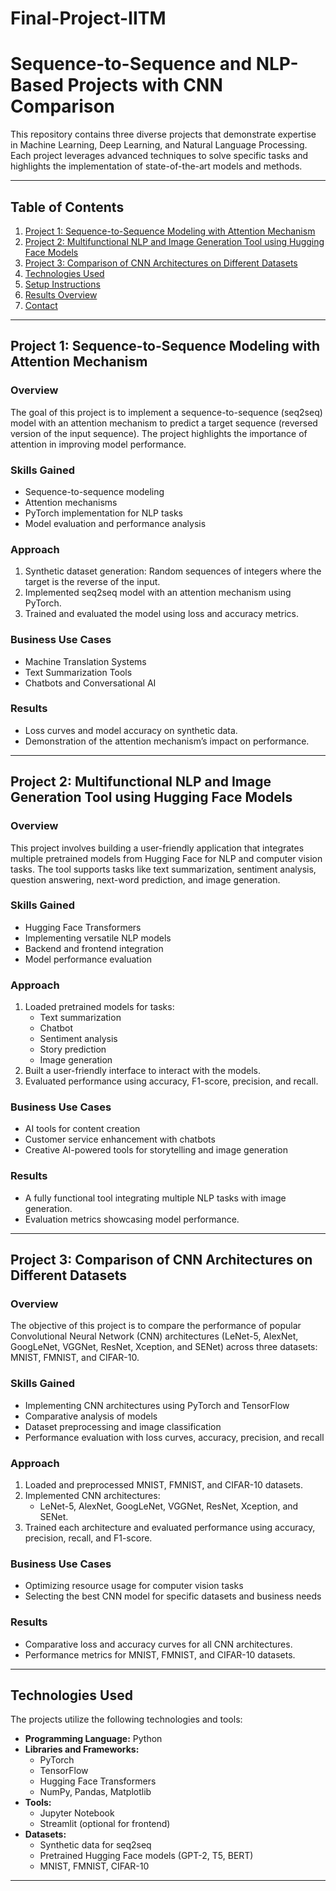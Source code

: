 # Final-Project-IITM

# **Sequence-to-Sequence and NLP-Based Projects with CNN Comparison**

This repository contains three diverse projects that demonstrate expertise in Machine Learning, Deep Learning, and Natural Language Processing. Each project leverages advanced techniques to solve specific tasks and highlights the implementation of state-of-the-art models and methods.

---

## **Table of Contents**

1. [Project 1: Sequence-to-Sequence Modeling with Attention Mechanism](#project-1-sequence-to-sequence-modeling-with-attention-mechanism)
2. [Project 2: Multifunctional NLP and Image Generation Tool using Hugging Face Models](#project-2-multifunctional-nlp-and-image-generation-tool-using-hugging-face-models)
3. [Project 3: Comparison of CNN Architectures on Different Datasets](#project-3-comparison-of-cnn-architectures-on-different-datasets)
4. [Technologies Used](#technologies-used)
5. [Setup Instructions](#setup-instructions)
6. [Results Overview](#results-overview)
7. [Contact](#contact)

---

## **Project 1: Sequence-to-Sequence Modeling with Attention Mechanism**

### **Overview**
The goal of this project is to implement a sequence-to-sequence (seq2seq) model with an attention mechanism to predict a target sequence (reversed version of the input sequence). The project highlights the importance of attention in improving model performance.

### **Skills Gained**
- Sequence-to-sequence modeling
- Attention mechanisms
- PyTorch implementation for NLP tasks
- Model evaluation and performance analysis

### **Approach**
1. Synthetic dataset generation: Random sequences of integers where the target is the reverse of the input.
2. Implemented seq2seq model with an attention mechanism using PyTorch.
3. Trained and evaluated the model using loss and accuracy metrics.

### **Business Use Cases**
- Machine Translation Systems
- Text Summarization Tools
- Chatbots and Conversational AI

### **Results**
- Loss curves and model accuracy on synthetic data.
- Demonstration of the attention mechanism’s impact on performance.

---

## **Project 2: Multifunctional NLP and Image Generation Tool using Hugging Face Models**

### **Overview**
This project involves building a user-friendly application that integrates multiple pretrained models from Hugging Face for NLP and computer vision tasks. The tool supports tasks like text summarization, sentiment analysis, question answering, next-word prediction, and image generation.

### **Skills Gained**
- Hugging Face Transformers
- Implementing versatile NLP models
- Backend and frontend integration
- Model performance evaluation

### **Approach**
1. Loaded pretrained models for tasks:
   - Text summarization
   - Chatbot
   - Sentiment analysis
   - Story prediction
   - Image generation
2. Built a user-friendly interface to interact with the models.
3. Evaluated performance using accuracy, F1-score, precision, and recall.

### **Business Use Cases**
- AI tools for content creation
- Customer service enhancement with chatbots
- Creative AI-powered tools for storytelling and image generation

### **Results**
- A fully functional tool integrating multiple NLP tasks with image generation.
- Evaluation metrics showcasing model performance.

---

## **Project 3: Comparison of CNN Architectures on Different Datasets**

### **Overview**
The objective of this project is to compare the performance of popular Convolutional Neural Network (CNN) architectures (LeNet-5, AlexNet, GoogLeNet, VGGNet, ResNet, Xception, and SENet) across three datasets: MNIST, FMNIST, and CIFAR-10.

### **Skills Gained**
- Implementing CNN architectures using PyTorch and TensorFlow
- Comparative analysis of models
- Dataset preprocessing and image classification
- Performance evaluation with loss curves, accuracy, precision, and recall

### **Approach**
1. Loaded and preprocessed MNIST, FMNIST, and CIFAR-10 datasets.
2. Implemented CNN architectures:
   - LeNet-5, AlexNet, GoogLeNet, VGGNet, ResNet, Xception, and SENet.
3. Trained each architecture and evaluated performance using accuracy, precision, recall, and F1-score.

### **Business Use Cases**
- Optimizing resource usage for computer vision tasks
- Selecting the best CNN model for specific datasets and business needs

### **Results**
- Comparative loss and accuracy curves for all CNN architectures.
- Performance metrics for MNIST, FMNIST, and CIFAR-10 datasets.

---

## **Technologies Used**

The projects utilize the following technologies and tools:

- **Programming Language:** Python
- **Libraries and Frameworks:**
  - PyTorch
  - TensorFlow
  - Hugging Face Transformers
  - NumPy, Pandas, Matplotlib
- **Tools:**
  - Jupyter Notebook
  - Streamlit (optional for frontend)
- **Datasets:**
  - Synthetic data for seq2seq
  - Pretrained Hugging Face models (GPT-2, T5, BERT)
  - MNIST, FMNIST, CIFAR-10

---
